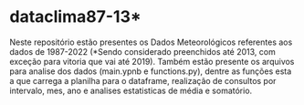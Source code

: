 # dataclima87-13*
Neste repositório estão presentes os Dados Meteorológicos referentes aos dados de 1987-2022 (*Sendo considerado preenchidos até 2013, com exceção para vitoria que vai até 2019). Também estão presente os arquivos para analise dos dados (main.ypnb e functions.py), dentre as funções esta a que carrega a planilha para o dataframe, realização de consultos por intervalo, mes, ano e analises estatisticas de média e somatório.   

